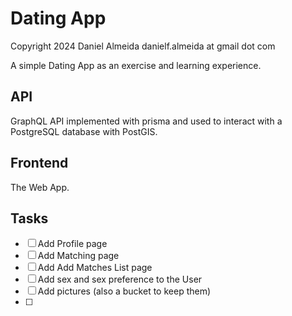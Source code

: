 # Dating App

Copyright 2024 Daniel Almeida
danielf.almeida at gmail dot com

A simple Dating App as an exercise and learning experience. 

## API

GraphQL API implemented with prisma and used to interact with a PostgreSQL database with PostGIS.

## Frontend

The Web App.


## Tasks

- [ ] Add Profile page
- [ ] Add Matching page
- [ ] Add Add Matches List page
- [ ] Add sex and sex preference to the User
- [ ] Add pictures (also a bucket to keep them)
- [ ] 
